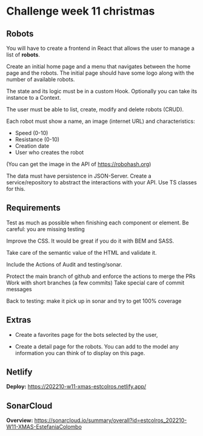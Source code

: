# Challenge week 11 christmas

## Robots

You will have to create a frontend in React that allows the user to manage a list of **robots**.

Create an initial home page and a menu that navigates between the home page and the robots.
The initial page should have some logo along with the number of available robots.

The state and its logic must be in a custom Hook. Optionally you can take its instance to a Context.

The user must be able to list, create, modify and delete robots (CRUD).

Each robot must show a name, an image (internet URL) and characteristics:

-   Speed (0-10)
-   Resistance (0-10)
-   Creation date
-   User who creates the robot

(You can get the image in the API of https://robohash.org)

The data must have persistence in JSON-Server.
Create a service/repository to abstract the interactions with your API.
Use TS classes for this.

## Requirements

Test as much as possible when finishing each component or element.
Be careful: you are missing testing

Improve the CSS. It would be great if you do it with BEM and SASS.

Take care of the semantic value of the HTML and validate it.

Include the Actions of Audit and testing/sonar.

Protect the main branch of github and enforce the actions to merge the PRs
Work with short branches (a few commits)
Take special care of commit messages

Back to testing: make it pick up in sonar and try to get 100% coverage

## Extras

-   Create a favorites page for the bots selected by the user,

-   Create a detail page for the robots.
    You can add to the model any information you can think of to display on this page.

## Netlify

**Deploy:** https://202210-w11-xmas-estcolros.netlify.app/

## SonarCloud

**Overview:** https://sonarcloud.io/summary/overall?id=estcolros_202210-W11-XMAS-EstefaniaColombo

